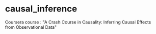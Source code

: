 # causal_inference
Coursera course : "A Crash Course in Causality: Inferring Causal Effects from Observational Data"
